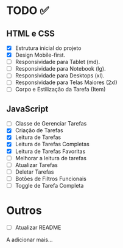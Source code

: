 # TODO ✅

## HTML e CSS

- [x] Estrutura inicial do projeto
- [x] Design Mobile-first.
- [ ] Responsividade para Tablet (md).
- [ ] Responsividade para Notebook (lg).
- [ ] Responsividade para Desktops (xl).
- [ ] Responsividade para Telas Maiores (2xl)
- [ ] Corpo e Estilização da Tarefa (Item)

## JavaScript

- [ ] Classe de Gerenciar Tarefas
- [x] Criação de Tarefas
- [x] Leitura de Tarefas
- [x] Leitura de Tarefas Completas
- [x] Leitura de Tarefas Favoritas
- [ ] Melhorar a leitura de tarefas
- [ ] Atualizar Tarefas
- [ ] Deletar Tarefas
- [ ] Botões de Filtros Funcionais
- [ ] Toggle de Tarefa Completa

# Outros

- [ ] Atualizar README

A adicionar mais...
